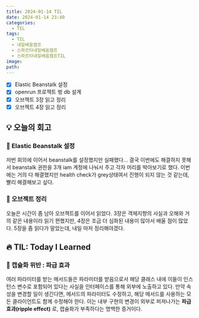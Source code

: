```yaml
---
title: 2024-01-14 TIL
date: 2024-01-14 23:40
categories:
  - TIL
tags:
  - TIL
  - 내일배움캠프
  - 스파르타내일배움캠프
  - 스파르타내일배움캠프TIL
image: 
path:
---
```


- [x] Elastic Beanstalk 설정
- [x] openrun 프로젝트 벙 db 설계
- [x] 오브젝트 3장 읽고 정리
- [x] 오브젝트 4장 읽고 정리

## 💡 오늘의 회고
### 👀 Elastic Beanstalk 설정
저번 회의에 이어서 beanstalk를 설정했지만 실패했다... 결국 이번에도 해결하지 못해서 beanstalk 권한을 3개 iam 계정에 나눠서 주고 각자 머리를 박아보기로 했다. 이번에는 거의 다 해결했지만 health check가 grey상태여서 진행이 되지 않는 것 같는데, 빨리 해결해보고 싶다.

### 👀 오브젝트 정리
오늘은 시간이 좀 남아 오브젝트를 이어서 읽었다. 3장은 객체지향의 사실과 오해와 거의 같은 내용이라 읽기 편했지만, 4장은 조금 더 심화된 내용이 많아서 배울 점이 많았다. 5장을 좀 읽다가 말았는데, 내일 마저 정리해야겠다.


## 🔥 TIL: Today I Learned
### 👀 캡슐화 위반 : 파급 효과
여러 파라미터를 받는 메서드들은 파라미터를 받음으로서 해당 클래스 내에 이들이 인스턴스 변수로 포함되어 있다는 사실을 인터페이스를 통해 외부에 노출하고 있다. 만약 속성을 변경할 일이 생긴다면, 메서드의 파라미터도 수정하고, 해당 메서드를 사용하는 모든 클라이언트도 함께 수정해야 한다. 이는 내부 구현의 변경이 외부로 퍼져나가는 **파급 효과(ripple effect)** 로, 캡슐화가 부족하다는 명백한 증거이다.

